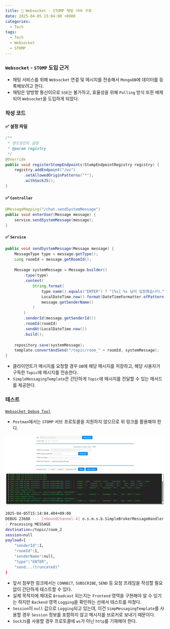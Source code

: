 ```yaml
---
title: 💎 Websocket - STOMP 채팅 서버 구축
date: 2025-04-05 15:04:00 +0900
categories:
  - Tech
tags:
  - Tech
  - Websocket
  - STOMP
---
```


### `Websocket` - `STOMP` 도입 근거
- 채팅 서비스를 위해 `Websocket` 연결 및 메시지를 전송해서 `MongoDB`에 데이터를 등록해보려고 한다. 
- 채팅은 양방향 통신이므로 `SSE`는 불가하고, 효율성을 위해 `Polling` 방식 또한 배제되어 `Websocket`을 도입하게 되었다.


### 작성 코드
#### ✅ 설정 파일
```java
/**
 * 엔드포인트 설정
 * @param registry
 */
@Override
public void registerStompEndpoints(StompEndpointRegistry registry) {
	registry.addEndpoint("/ws")
		.setAllowedOriginPatterns("*");
		.withSockJS();
}
```

#### ✅ `Controller`
```java
@MessageMapping("/chat.sendSystemMessage")
public void enterUser(Message message) {
	service.sendSystemMessage(message);
}
```

#### ✅ `Service`
```java
public void sendSystemMessage(Message message) {
	MessageType type = message.getType();
	Long roomId = message.getRoomId();
	
	Message systemMessage = Message.builder()
		.type(type)
		.content(
			String.format(
				type.name().equals("ENTER") ? "[%s] %s 님이 입장했습니다." : "[%s] %s 님이 퇴장했습니다.",
				LocalDateTime.now().format(DateTimeFormatter.ofPattern("yyyy-MM-dd HH:mm:ss")),
				message.getSenderName()
			)
		)
		.senderId(message.getSenderId())
		.roomId(roomId)
		.sendAt(LocalDateTime.now())
		.build();
		
	repository.save(systemMessage);
	template.convertAndSend("/topic/room_" + roomId, systemMessage);
}
```
- 클라이언트가 메시지를 요청할 경우 `DB`에 해당 메시지를 저장하고, 해당 사용자가 구독한 `Topic`에 메시지를 전송한다.
- `SimpleMessagingTemplate`은 간단하게 `Topic`에 메시지를 전달할 수 있는 메서드를 제공한다.


### 테스트
[`Websocket Debug Tool`](https://jiangxy.github.io/websocket-debug-tool/)
- `Postman`에서는 `STOMP` 서브 프로토콜을 지원하지 않으므로 위 링크를 활용해야 한다.

![](/assets/image/Pasted%20image%2020250601150402.png)

```bash
2025-04-05T15:14:04.404+09:00 
DEBUG 23688 --- [nboundChannel-4] o.s.m.s.b.SimpleBrokerMessageHandler     
: Processing MESSAGE 
destination=/topic/room_2 
session=null 
payload={
	"senderId":1,
	"roomId":1,
	"senderName":null,
	"type":"ENTER",
	"send...(truncated)"
}
```
- 앞서 첨부한 링크에서는 `CONNECT`, `SUBSCRIBE`, `SEND` 등 요청 프레임을 작성할 필요 없이 간단하게 테스트할 수 있다.
- 실제 목적지에 제대로 `Broadcast` 되는지는 `Frontend` 영역을 구현해야 알 수 있기는 하지만 `Backend` 영역 `Logging`을 확인하는 선에서 테스트를 마쳤다. 
- `Session`이 `null` 값으로 `Logging`되고 있는데, 이건 `SimpMessagingTemplate`를 사용할 경우 `Session` 정보를 포함하지 않고 메시지를 브로커로 보내기 때문이다.
- `SockJS`를 사용할 경우 프로토콜에 `ws`가 아닌 `http`를 기재해야 한다.